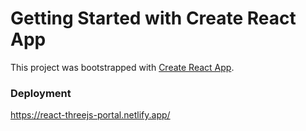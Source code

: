 # Getting Started with Create React App

This project was bootstrapped with [Create React App](https://github.com/facebook/create-react-app).

### Deployment

https://react-threejs-portal.netlify.app/
